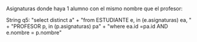 Asignaturas donde haya 1 alumno con el mismo nombre que el profesor:

String q5: "select distinct a" + "from ESTUDIANTE e, in (e.asignaturas) ea, " 
			+ "PROFESOR p, in (p.asignaturas) pa"
			+ "where ea.id =pa.id AND e.nombre = p.nombre"